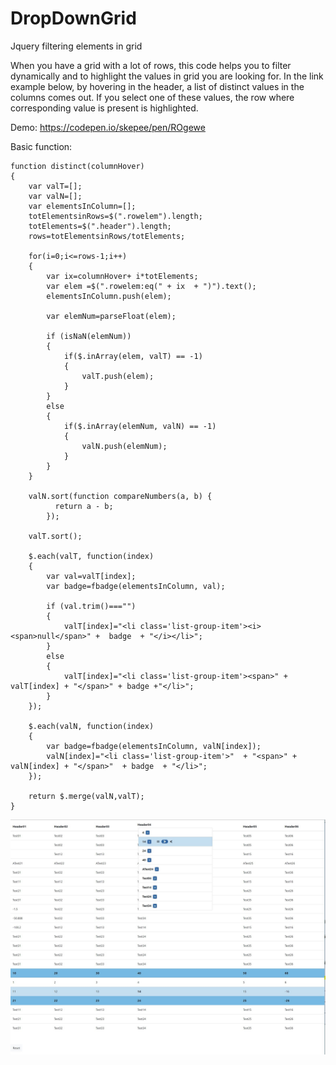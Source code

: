 # DropDownGrid
Jquery filtering elements in grid

When you have a grid with a lot of rows, this code helps you to filter dynamically and to highlight the values in grid you are looking for. In the link example below, by hovering in the header, a list of distinct values in the columns comes out. If you select one of these values, the row where corresponding value is present is highlighted.

Demo: https://codepen.io/skepee/pen/ROgewe


Basic function:
```
function distinct(columnHover)
{
	var valT=[];
	var valN=[];
	var elementsInColumn=[];
	totElementsinRows=$(".rowelem").length;
	totElements=$(".header").length;
	rows=totElementsinRows/totElements;

	for(i=0;i<=rows-1;i++)
	{
		var ix=columnHover+ i*totElements;
		var elem =$(".rowelem:eq(" + ix  + ")").text();				
		elementsInColumn.push(elem);

		var elemNum=parseFloat(elem);

		if (isNaN(elemNum))
		{
			if($.inArray(elem, valT) == -1)	
			{			
				valT.push(elem);
			}
		}
		else
		{
			if($.inArray(elemNum, valN) == -1)	
			{			
				valN.push(elemNum);
			}
		}
	}

	valN.sort(function compareNumbers(a, b) {
		  return a - b;
		});

	valT.sort();

	$.each(valT, function(index)
	{
		var val=valT[index];
		var badge=fbadge(elementsInColumn, val);

		if (val.trim()==="")
		{
			valT[index]="<li class='list-group-item'><i><span>null</span>" +  badge  + "</i></li>";
		}
		else
		{
			valT[index]="<li class='list-group-item'><span>" + valT[index] + "</span>" + badge +"</li>";
		}		
	});

	$.each(valN, function(index)
	{
		var badge=fbadge(elementsInColumn, valN[index]);
		valN[index]="<li class='list-group-item'>"  + "<span>" + valN[index] + "</span>"  + badge  + "</li>";			
	});

	return $.merge(valN,valT);
}
```



![design](https://github.com/skepee/DropDownGrid/blob/master/DropDownTextAndNumbers.jpg)
